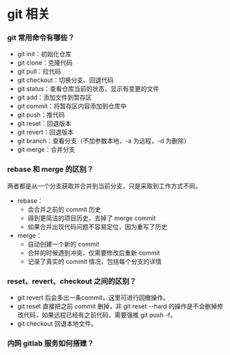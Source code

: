 # git 相关

### git 常用命令有哪些？

- git init：初始化仓库
- git clone：克隆代码
- git pull：拉代码
- git checkout：切换分支、回退代码
- git status：查看仓库当前的状态，显示有变更的文件
- git add：添加文件到暂存区
- git commit：将暂存区内容添加到仓库中
- git push：推代码
- git reset：回退版本
- git revert：回退版本
- git branch：查看分支（不加参数本地，-a 为远程，-d 为删除）
- git merge：合并分支

### rebase 和 merge 的区别？

两者都是从一个分支获取并合并到当前分支，只是采取到工作方式不同。

- rebase：
  - 会合并之前的 commit 历史
  - 得到更简洁的项目历史，去掉了 merge commit
  - 如果合并出现代码问题不容易定位，因为重写了历史
- merge：
  - 自动创建一个新的 commit
  - 合并的时候遇到冲突，仅需要修改后重新 commit
  - 记录了真实的 commit 情况，包括每个分支的详情

### reset、revert、checkout 之间的区别？

- git revert 后会多出一条commit，这里可进行回撤操作。
- git reset 直接把之前 commit 删掉，非 git reset --hard 的操作是不会删掉修改代码，如果远程已经有之前代码，需要强推 git push -f。
- git checkout 回退本地文件。

### 内网 gitlab 服务如何搭建？